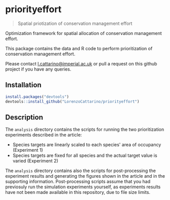 # priorityeffort

> Spatial priotization of conservation management effort

Optimization framework for spatial allocation of conservation management effort.

This package contains the data and R code to perform prioritization of conservation management effort. 

Please contact l.cattarino@imperial.ac.uk or pull a request on this github project if you have any queries.

## Installation
```r
install.packages("devtools")
devtools::install_github("LorenzoCattarino/priorityeffort")
```

## Description

The `analysis` directory contains the scripts for running the two prioritization experiments described in the article:
* Species targets are linearly scaled to each species' area of occupancy (Experiment 1)
* Species targets are fixed for all species and the actual target value is varied (Experiment 2) 

The `analysis` directory contains also the scripts for post-processing the experiment results and generating the figures shown in the article and in the supporting information. Post-processing scripts assume that you had previosuly run the simulation experiments yourself, as experiments results have not been made available in this repository, due to file size limits. 
